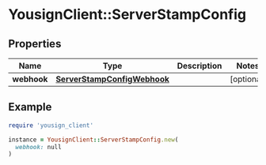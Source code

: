 # YousignClient::ServerStampConfig

## Properties

| Name | Type | Description | Notes |
| ---- | ---- | ----------- | ----- |
| **webhook** | [**ServerStampConfigWebhook**](ServerStampConfigWebhook.md) |  | [optional] |

## Example

```ruby
require 'yousign_client'

instance = YousignClient::ServerStampConfig.new(
  webhook: null
)
```

